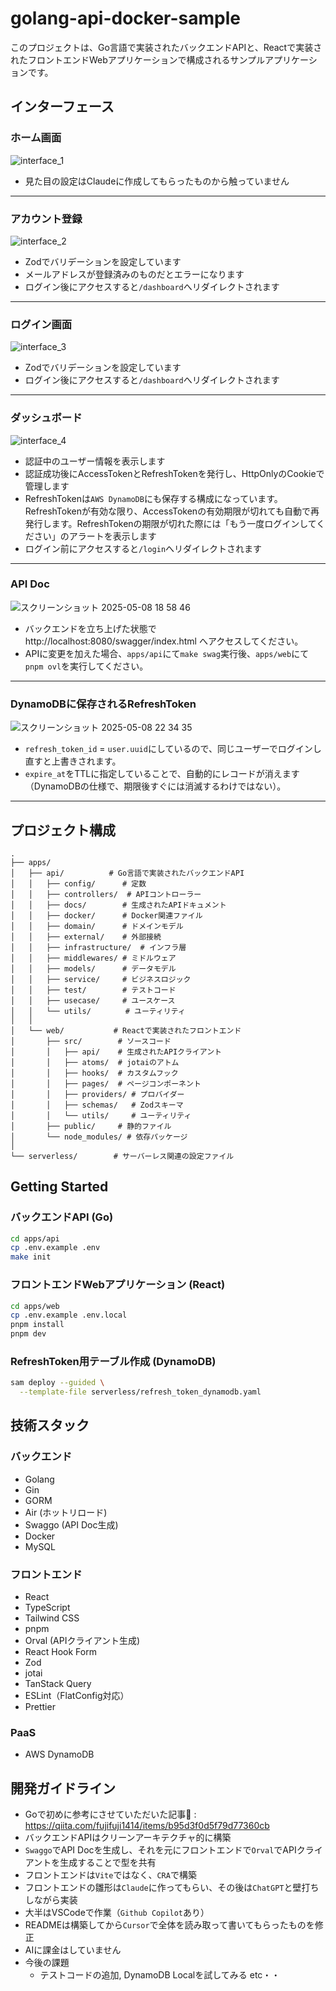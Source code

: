 # golang-api-docker-sample

このプロジェクトは、Go言語で実装されたバックエンドAPIと、Reactで実装されたフロントエンドWebアプリケーションで構成されるサンプルアプリケーションです。

## インターフェース

### ホーム画面
![interface_1](https://github.com/user-attachments/assets/d44d25b5-fcc7-4a83-a40f-29dc2d975f9f)
- 見た目の設定はClaudeに作成してもらったものから触っていません
***

### アカウント登録
![interface_2](https://github.com/user-attachments/assets/182a3f87-c128-4112-b5f6-3c5f88b461cd)
- Zodでバリデーションを設定しています
- メールアドレスが登録済みのものだとエラーになります
- ログイン後にアクセスすると`/dashboard`へリダイレクトされます
***

### ログイン画面
![interface_3](https://github.com/user-attachments/assets/9c9c77a7-b149-4d38-8a89-592f49b739b3)
- Zodでバリデーションを設定しています
- ログイン後にアクセスすると`/dashboard`へリダイレクトされます
***

### ダッシュボード
![interface_4](https://github.com/user-attachments/assets/4842c773-73db-4f0c-8e06-cd1d3acb3320)
- 認証中のユーザー情報を表示します
- 認証成功後にAccessTokenとRefreshTokenを発行し、HttpOnlyのCookieで管理します
- RefreshTokenは`AWS DynamoDB`にも保存する構成になっています。RefreshTokenが有効な限り、AccessTokenの有効期限が切れても自動で再発行します。RefreshTokenの期限が切れた際には「もう一度ログインしてください」のアラートを表示します
- ログイン前にアクセスすると`/login`へリダイレクトされます
***

### API Doc
![スクリーンショット 2025-05-08 18 58 46](https://github.com/user-attachments/assets/222783cc-a5ec-4d77-ac78-17fecbd5a7b1)
- バックエンドを立ち上げた状態で http://localhost:8080/swagger/index.html へアクセスしてください。
- APIに変更を加えた場合、`apps/api`にて`make swag`実行後、`apps/web`にて`pnpm ovl`を実行してください。
***

### DynamoDBに保存されるRefreshToken
![スクリーンショット 2025-05-08 22 34 35](https://github.com/user-attachments/assets/9b95060e-7cb8-429f-a3e1-7b07955a5be3)
- `refresh_token_id` = `user.uuid`にしているので、同じユーザーでログインし直すと上書きされます。
- `expire_at`をTTLに指定していることで、自動的にレコードが消えます（DynamoDBの仕様で、期限後すぐには消滅するわけではない）。
***

## プロジェクト構成

```
.
├── apps/
│   ├── api/          # Go言語で実装されたバックエンドAPI
│   │   ├── config/      # 定数
│   │   ├── controllers/  # APIコントローラー
│   │   ├── docs/        # 生成されたAPIドキュメント
│   │   ├── docker/      # Docker関連ファイル
│   │   ├── domain/      # ドメインモデル
│   │   ├── external/    # 外部接続
│   │   ├── infrastructure/  # インフラ層
│   │   ├── middlewares/ # ミドルウェア
│   │   ├── models/      # データモデル
│   │   ├── service/     # ビジネスロジック
│   │   ├── test/        # テストコード
│   │   ├── usecase/     # ユースケース
│   │   └── utils/      　# ユーティリティ
│   │
│   └── web/           # Reactで実装されたフロントエンド
│       ├── src/        # ソースコード
│       │   ├── api/    # 生成されたAPIクライアント
│       │   ├── atoms/  # jotaiのアトム
│       │   ├── hooks/  # カスタムフック
│       │   ├── pages/  # ページコンポーネント
│       │   ├── providers/ # プロバイダー
│       │   ├── schemas/   # Zodスキーマ
│       │   └── utils/     # ユーティリティ
│       ├── public/     # 静的ファイル
│       └── node_modules/ # 依存パッケージ
│
└── serverless/        # サーバーレス関連の設定ファイル
```

## Getting Started

### バックエンドAPI (Go)

```bash
cd apps/api
cp .env.example .env
make init
```

### フロントエンドWebアプリケーション (React)

```bash
cd apps/web
cp .env.example .env.local
pnpm install
pnpm dev
```

### RefreshToken用テーブル作成 (DynamoDB)

```bash
sam deploy --guided \
  --template-file serverless/refresh_token_dynamodb.yaml
```

## 技術スタック

### バックエンド
- Golang
- Gin
- GORM
- Air (ホットリロード)
- Swaggo (API Doc生成)
- Docker
- MySQL


### フロントエンド
- React
- TypeScript
- Tailwind CSS
- pnpm
- Orval (APIクライアント生成)
- React Hook Form
- Zod
- jotai
- TanStack Query
- ESLint（FlatConfig対応）
- Prettier

### PaaS
- AWS DynamoDB

## 開発ガイドライン

- Goで初めに参考にさせていただいた記事🙇 : https://qiita.com/fujifuji1414/items/b95d3f0d5f79d77360cb
- バックエンドAPIはクリーンアーキテクチャ的に構築
- `Swaggo`でAPI Docを生成し、それを元にフロントエンドで`Orval`でAPIクライアントを生成することで型を共有
- フロントエンドは`Vite`ではなく、`CRA`で構築
- フロントエンドの雛形は`Claude`に作ってもらい、その後は`ChatGPT`と壁打ちしながら実装
- 大半はVSCodeで作業（`Github Copilot`あり）
- READMEは構築してから`Cursor`で全体を読み取って書いてもらったものを修正
- AIに課金はしていません
- 今後の課題 
  - テストコードの追加, DynamoDB Localを試してみる etc・・
